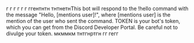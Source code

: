   г г  г  г    г г ггентнтн тнтнетнThis bot will respond to the !hello command with the message "Hello, [mentions user]!", where [mentions user] is the mention 
of the user who sent the command. TOKEN is your bot's token, which you can get from the Discord Developer Portal. 
Be careful not to divulge your token.
мкммкм
тнтгнртгн гг гегг
